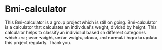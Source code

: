 # Bmi-calculator
This Bmi-calculator is a group project which is still on going.
Bmi-calculator is a calculator that calculates an individual's weight, divided by height.
This calculator helps to classify an individaul based on different categories which are ; over-weight, under-weight, obese, and normal.
i hope to update this project regularly.
Thank you.
